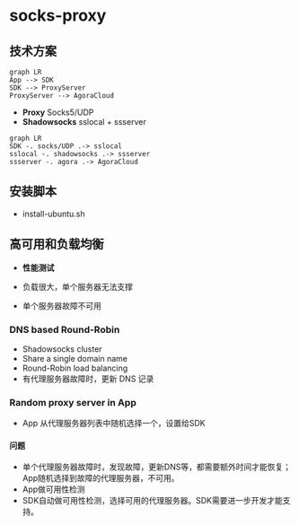 # socks-proxy

## 技术方案

```mermaid
graph LR
App --> SDK
SDK --> ProxyServer
ProxyServer --> AgoraCloud
```
* **Proxy** Socks5/UDP
* **Shadowsocks** sslocal + ssserver

```mermaid
graph LR
SDK -. socks/UDP .-> sslocal
sslocal -. shadowsocks .-> ssserver
ssserver -. agora .-> AgoraCloud
```

## 安装脚本

* install-ubuntu.sh

## 高可用和负载均衡

* **性能测试**

* 负载很大，单个服务器无法支撑
* 单个服务器故障不可用

### DNS based Round-Robin
* Shadowsocks cluster
* Share a single domain name
* Round-Robin load balancing
* 有代理服务器故障时，更新 DNS 记录

###  Random proxy server in App
* App 从代理服务器列表中随机选择一个，设置给SDK

#### 问题
* 单个代理服务器故障时，发现故障，更新DNS等，都需要额外时间才能恢复；App随机选择到故障的代理服务器，不可用。
* App做可用性检测
* SDK自动做可用性检测，选择可用的代理服务器。SDK需要进一步开发才能支持。
